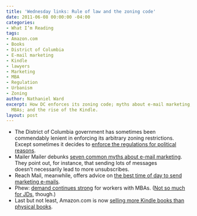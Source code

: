 ```yaml
---
title: 'Wednesday links: Rule of law and the zoning code'
date: 2011-06-08 00:00:00 -04:00
categories:
- What I’m Reading
tags:
- Amazon.com
- Books
- District of Columbia
- E-mail marketing
- Kindle
- lawyers
- Marketing
- MBA
- Regulation
- Urbanism
- Zoning
author: Nathaniel Ward
excerpt: How DC enforces its zoning code; myths about e-mail marketing; demand for
  MBAs; and the rise of the Kindle.
layout: post
---
```


  * The District of Columbia government has sometimes been commendably lenient in enforcing its arbitrary zoning restrictions. Except sometimes it decides to [enforce the regulations for political reasons][1].
  * Mailer Mailer debunks [seven common myths about e-mail marketing][2]. They point out, for instance, that sending lots of messages doesn’t necessarily lead to more unsubscribes.
  * Reach Mail, meanwhile, offers advice on [the best time of day to send marketing e-mails][3].
  * Phew: [demand continues strong][4] for workers with MBAs. ([Not so much for JDs][5], though.)
  * Last but not least, Amazon​.com is now [selling more Kindle books than physical books][6].

 [1]: http://georgetown.patch.com/blog_posts/could-corrupt-land-use-politics-undermine-georgetown
 [2]: http://blog.mailermailer.com/2011/06/7-common-email-marketing-myths/
 [3]: http://www.reachmail.net/blog/mails-opened
 [4]: http://online.wsj.com/article_email/SB10001424052702304563104576359460228597754-lMyQjAxMTAxMDAwMjEwNDIyWj.html
 [5]: http://www.nytimes.com/2011/01/09/business/09law.html
 [6]: http://www.theatlantic.com/business/archive/2011/05/amazon-now-selling-more-kindle-books-than-print-books/239150/